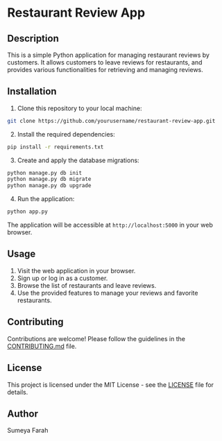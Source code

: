 
# Restaurant Review App



## Description

This is a simple Python application for managing restaurant reviews by customers. It allows customers to leave reviews for restaurants, and provides various functionalities for retrieving and managing reviews.

## Installation

1. Clone this repository to your local machine:

```bash
git clone https://github.com/yourusername/restaurant-review-app.git
```

2. Install the required dependencies:

```bash
pip install -r requirements.txt
```

3. Create and apply the database migrations:

```bash
python manage.py db init
python manage.py db migrate
python manage.py db upgrade
```

4. Run the application:

```bash
python app.py
```

The application will be accessible at `http://localhost:5000` in your web browser.

## Usage

1. Visit the web application in your browser.
2. Sign up or log in as a customer.
3. Browse the list of restaurants and leave reviews.
4. Use the provided features to manage your reviews and favorite restaurants.

## Contributing

Contributions are welcome! Please follow the guidelines in the [CONTRIBUTING.md](CONTRIBUTING.md) file.

## License

This project is licensed under the MIT License - see the [LICENSE](LICENSE) file for details.


## Author 
Sumeya Farah
